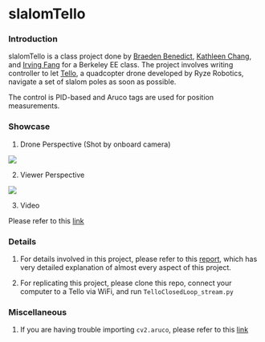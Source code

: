 # slalomTello
### Introduction
slalomTello is a class project done by [Braeden Benedict](https://github.com/braedenbenedict), [Kathleen Chang](https://github.com/kathleenchang), and [Irving Fang](https://github.com/IrvingF7) for a Berkeley EE class.
The project involves writing controller to let [Tello](https://www.ryzerobotics.com/tello), a quadcopter drone developed by Ryze Robotics, navigate a set of slalom poles as soon as possible.

The control is PID-based and Aruco tags are used for position measurements.

### Showcase
1. Drone Perspective (Shot by onboard camera)

![](https://github.com/IrvingF7/slalomTello/blob/master/gif/drone%20perspective.gif)

2. Viewer Perspective

![](https://github.com/IrvingF7/slalomTello/blob/master/gif/viewer%20perspective.gif)

3. Video

  Please refer to this [link](https://www.youtube.com/watch?v=OK7-oIf_UHQ&feature=youtu.be&ab_channel=KathleenChang)

### Details
1. For details involved in this project, please refer to this [report](https://github.com/IrvingF7/slalomTello/blob/master/report/final%20report.pdf), which has very detailed explanation of almost every aspect of this project.

2. For replicating this project, please clone this repo, connect your computer to a Tello via WiFi, and run `TelloClosedLoop_stream.py`

### Miscellaneous
1. If you are having trouble importing `cv2.aruco`, please refer to this [link](https://stackoverflow.com/questions/45972357/python-opencv-aruco-no-module-named-cv2-aruco)
